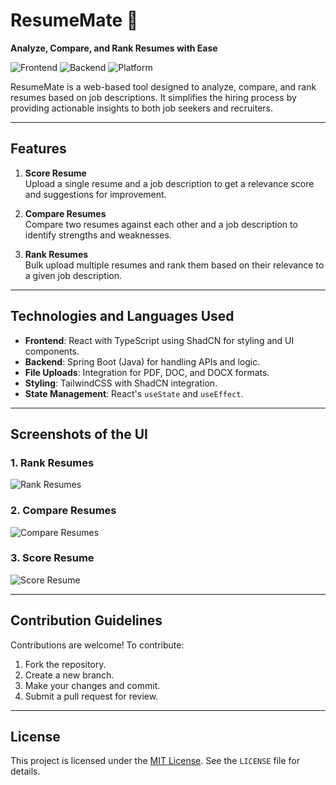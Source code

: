 # ResumeMate 📝

**Analyze, Compare, and Rank Resumes with Ease**

![Frontend](https://img.shields.io/badge/Frontend-React%20%7C%20TypeScript-blue) 
![Backend](https://img.shields.io/badge/Backend-Spring%20Boot-green) 
![Platform](https://img.shields.io/badge/Platform-Web%20Application-orange)

ResumeMate is a web-based tool designed to analyze, compare, and rank resumes based on job descriptions. It simplifies the hiring process by providing actionable insights to both job seekers and recruiters.

---

## Features

1. **Score Resume**  
   Upload a single resume and a job description to get a relevance score and suggestions for improvement.

2. **Compare Resumes**  
   Compare two resumes against each other and a job description to identify strengths and weaknesses.

3. **Rank Resumes**  
   Bulk upload multiple resumes and rank them based on their relevance to a given job description.

---

## Technologies and Languages Used

- **Frontend**: React with TypeScript using ShadCN for styling and UI components.
- **Backend**: Spring Boot (Java) for handling APIs and logic.
- **File Uploads**: Integration for PDF, DOC, and DOCX formats.
- **Styling**: TailwindCSS with ShadCN integration.
- **State Management**: React's `useState` and `useEffect`.

---

## Screenshots of the UI

### 1. Rank Resumes
![Rank Resumes](./Screenshot_from_2024-12-05_11-08-46.png)

### 2. Compare Resumes
![Compare Resumes](./Screenshot_from_2024-12-05_11-08-41.png)

### 3. Score Resume
![Score Resume](./Screenshot_from_2024-12-05_11-08-34.png)

---

## Contribution Guidelines

Contributions are welcome! To contribute:
1. Fork the repository.
2. Create a new branch.
3. Make your changes and commit.
4. Submit a pull request for review.

---

## License

This project is licensed under the [MIT License](./LICENSE). See the `LICENSE` file for details.

